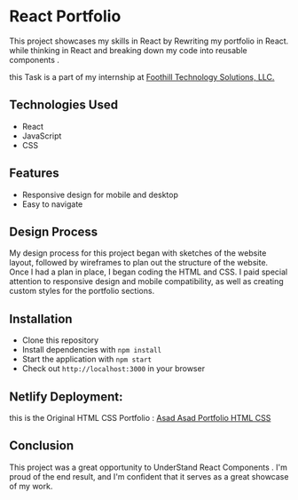 # React Portfolio
This project showcases my skills in React by Rewriting my portfolio in React. while thinking in React and breaking down my code into reusable components .

this Task is a part of my internship at <a href="https://www.foothillsolutions.com">Foothill Technology Solutions, LLC.</a>

## Technologies Used
- React
- JavaScript
- CSS

## Features
- Responsive design for mobile and desktop
- Easy to navigate

## Design Process
My design process for this project began with sketches of the website layout, followed by wireframes to plan out the structure of the website. Once I had a plan in place, I began coding the HTML and CSS. I paid special attention to responsive design and mobile compatibility, as well as creating custom styles for the portfolio sections.

## Installation

- Clone this repository 
- Install dependencies with `npm install` 
- Start the application with `npm start` 
- Check out `http://localhost:3000` in your browser

## Netlify Deployment: 

this is the Original HTML CSS Portfolio :
<a href="https://asad-asad-portfolio.netlify.app">Asad Asad Portfolio HTML CSS</a>

## Conclusion
This project was a great opportunity to UnderStand React Components . I'm proud of the end result, and I'm confident that it serves as a great showcase of my work.
